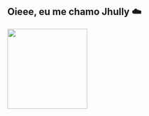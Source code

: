 ## Oieee, eu me chamo Jhully ☁️

<div> 
  <img height="180em" src="![Anurag's GitHub stats](https://github-readme-stats.vercel.app/api?username=anuraghazra&theme=onedark&show_icons=true)"
</div>
